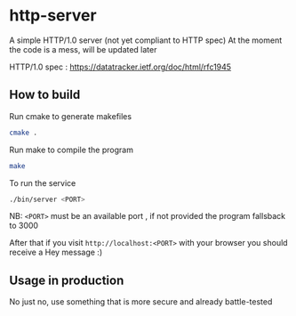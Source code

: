 # http-server

A simple HTTP/1.0 server (not yet compliant to HTTP spec)
At the moment the code is a mess, will be updated later

HTTP/1.0 spec : https://datatracker.ietf.org/doc/html/rfc1945

## How to build

Run cmake to generate makefiles
```bash
cmake .
```

Run make to compile the program
```bash
make
```

To run the service
```bash
./bin/server <PORT>
```

NB: `<PORT>` must be an available port , if not provided the program fallsback to 3000

After that if you visit `http://localhost:<PORT>` with your browser you should receive a Hey message :)


## Usage in production
No just no, use something that is more secure and already battle-tested
